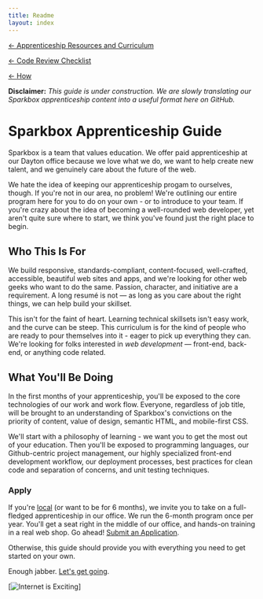 ```yaml
---
title: Readme
layout: index
---
```

[← Apprenticeship Resources and Curriculum](/apprenticeships)

[← Code Review Checklist](/apprenticeships/code-review-checklist.html)

[← How](/apprenticeships/how.html)


**Disclaimer:** *This guide is under construction. We are slowly translating our Sparkbox apprenticeship content into a useful format here on GitHub.*

# Sparkbox Apprenticeship Guide

Sparkbox is a team that values education. We offer paid apprenticeship at our Dayton office because we love what we do, we want to help create new talent, and we genuinely care about the future of the web.

We hate the idea of keeping our apprenticeship progam to ourselves, though. If you're not in our area, no problem! We're outlining our entire program here for you to do on your own - or to introduce to your team. If you're crazy about the idea of becoming a well-rounded web developer, yet aren't quite sure where to start, we think you've found just the right place to begin.

## Who This Is For

We build responsive, standards-compliant, content-focused, well-crafted, accessible, beautiful web sites and apps, and we're looking for other web geeks who want to do the same. Passion, character, and initiative are a requirement. A long resumé is not — as long as you care about the right things, we can help build your skillset.

This isn't for the faint of heart. Learning technical skillsets isn't easy work, and the curve can be steep. This curriculum is for the kind of people who are ready to pour themselves into it - eager to pick up everything they can. We're looking for folks interested in *web development* — front-end, back-end, or anything code related.

## What You'll Be Doing

In the first months of your apprenticeship, you'll be exposed to the core technologies of our work and work flow. Everyone, regardless of job title, will be brought to an understanding of Sparkbox's convictions on the priority of content, value of design, semantic HTML, and mobile-first CSS.

We'll start with a philosophy of learning - we want you to get the most out of your education. Then you'll be exposed to programming languages, our Github-centric project management, our highly specialized front-end development workflow, our deployment processes, best practices for clean code and separation of concerns, and unit testing techniques.

### Apply

If you're [local][] (or want to be for 6 months), we invite you to take on a full-fledged apprenticeship in our office. We run the 6-month program once per year. You'll get a seat right in the middle of our office, and hands-on training in a real web shop. Go ahead! [Submit an Application][].

Otherwise, this guide should provide you with everything you need to get started on your own.

Enough jabber. [Let's get going][].

[![Internet is Exciting][exciting]]

[local]: https://maps.google.com/maps?q=123+Webster+St.,+Studio+2,+Dayton,+OH+45402&hl=en&sll=40.365277,-82.669252&sspn=4.53679,8.811035&hnear=123+Webster+St,+Dayton,+Montgomery,+Ohio+45402&t=m&z=16
[Submit an Application]: https://docs.google.com/a/heysparkbox.com/spreadsheet/viewform?formkey=dG9LNXU2M05MZEVnUE4teHJqeW9VSUE6MQ#gid=0
[exciting]: https://gimmebar-assets.s3.amazonaws.com/4f510a3e40913.gif
[Let's get going]: index.md

